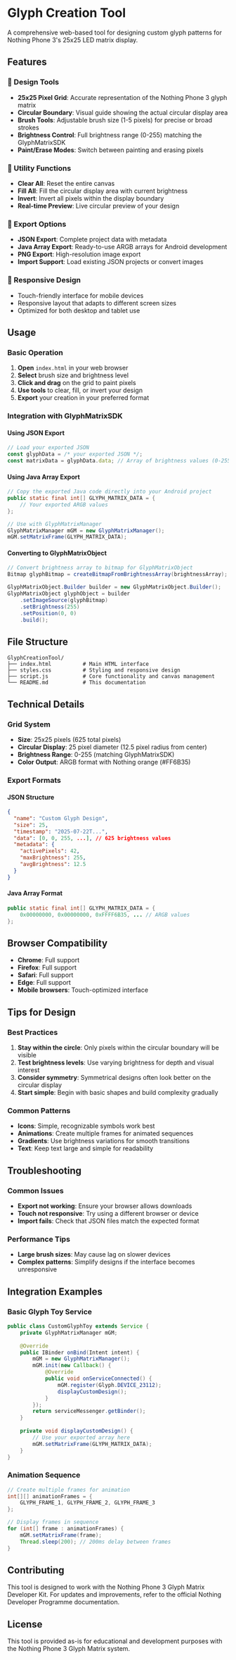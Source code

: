# Glyph Creation Tool

A comprehensive web-based tool for designing custom glyph patterns for Nothing Phone 3's 25x25 LED matrix display.

## Features

### 🎨 Design Tools
- **25x25 Pixel Grid**: Accurate representation of the Nothing Phone 3 glyph matrix
- **Circular Boundary**: Visual guide showing the actual circular display area
- **Brush Tools**: Adjustable brush size (1-5 pixels) for precise or broad strokes
- **Brightness Control**: Full brightness range (0-255) matching the GlyphMatrixSDK
- **Paint/Erase Modes**: Switch between painting and erasing pixels

### 🔧 Utility Functions
- **Clear All**: Reset the entire canvas
- **Fill All**: Fill the circular display area with current brightness
- **Invert**: Invert all pixels within the display boundary
- **Real-time Preview**: Live circular preview of your design

### 💾 Export Options
- **JSON Export**: Complete project data with metadata
- **Java Array Export**: Ready-to-use ARGB arrays for Android development
- **PNG Export**: High-resolution image export
- **Import Support**: Load existing JSON projects or convert images

### 📱 Responsive Design
- Touch-friendly interface for mobile devices
- Responsive layout that adapts to different screen sizes
- Optimized for both desktop and tablet use

## Usage

### Basic Operation
1. **Open** `index.html` in your web browser
2. **Select** brush size and brightness level
3. **Click and drag** on the grid to paint pixels
4. **Use tools** to clear, fill, or invert your design
5. **Export** your creation in your preferred format

### Integration with GlyphMatrixSDK

#### Using JSON Export
```javascript
// Load your exported JSON
const glyphData = /* your exported JSON */;
const matrixData = glyphData.data; // Array of brightness values (0-255)
```

#### Using Java Array Export
```java
// Copy the exported Java code directly into your Android project
public static final int[] GLYPH_MATRIX_DATA = {
    // Your exported ARGB values
};

// Use with GlyphMatrixManager
GlyphMatrixManager mGM = new GlyphMatrixManager();
mGM.setMatrixFrame(GLYPH_MATRIX_DATA);
```

#### Converting to GlyphMatrixObject
```java
// Convert brightness array to bitmap for GlyphMatrixObject
Bitmap glyphBitmap = createBitmapFromBrightnessArray(brightnessArray);

GlyphMatrixObject.Builder builder = new GlyphMatrixObject.Builder();
GlyphMatrixObject glyphObject = builder
    .setImageSource(glyphBitmap)
    .setBrightness(255)
    .setPosition(0, 0)
    .build();
```

## File Structure
```
GlyphCreationTool/
├── index.html          # Main HTML interface
├── styles.css          # Styling and responsive design
├── script.js           # Core functionality and canvas management
└── README.md           # This documentation
```

## Technical Details

### Grid System
- **Size**: 25x25 pixels (625 total pixels)
- **Circular Display**: 25 pixel diameter (12.5 pixel radius from center)
- **Brightness Range**: 0-255 (matching GlyphMatrixSDK)
- **Color Output**: ARGB format with Nothing orange (#FF6B35)

### Export Formats

#### JSON Structure
```json
{
  "name": "Custom Glyph Design",
  "size": 25,
  "timestamp": "2025-07-22T...",
  "data": [0, 0, 255, ...], // 625 brightness values
  "metadata": {
    "activePixels": 42,
    "maxBrightness": 255,
    "avgBrightness": 12.5
  }
}
```

#### Java Array Format
```java
public static final int[] GLYPH_MATRIX_DATA = {
    0x00000000, 0x00000000, 0xFFFF6B35, ... // ARGB values
};
```

## Browser Compatibility
- **Chrome**: Full support
- **Firefox**: Full support
- **Safari**: Full support
- **Edge**: Full support
- **Mobile browsers**: Touch-optimized interface

## Tips for Design

### Best Practices
1. **Stay within the circle**: Only pixels within the circular boundary will be visible
2. **Test brightness levels**: Use varying brightness for depth and visual interest
3. **Consider symmetry**: Symmetrical designs often look better on the circular display
4. **Start simple**: Begin with basic shapes and build complexity gradually

### Common Patterns
- **Icons**: Simple, recognizable symbols work best
- **Animations**: Create multiple frames for animated sequences
- **Gradients**: Use brightness variations for smooth transitions
- **Text**: Keep text large and simple for readability

## Troubleshooting

### Common Issues
- **Export not working**: Ensure your browser allows downloads
- **Touch not responsive**: Try using a different browser or device
- **Import fails**: Check that JSON files match the expected format

### Performance Tips
- **Large brush sizes**: May cause lag on slower devices
- **Complex patterns**: Simplify designs if the interface becomes unresponsive

## Integration Examples

### Basic Glyph Toy Service
```java
public class CustomGlyphToy extends Service {
    private GlyphMatrixManager mGM;
    
    @Override
    public IBinder onBind(Intent intent) {
        mGM = new GlyphMatrixManager();
        mGM.init(new Callback() {
            @Override
            public void onServiceConnected() {
                mGM.register(Glyph.DEVICE_23112);
                displayCustomDesign();
            }
        });
        return serviceMessenger.getBinder();
    }
    
    private void displayCustomDesign() {
        // Use your exported array here
        mGM.setMatrixFrame(GLYPH_MATRIX_DATA);
    }
}
```

### Animation Sequence
```java
// Create multiple frames for animation
int[][] animationFrames = {
    GLYPH_FRAME_1, GLYPH_FRAME_2, GLYPH_FRAME_3
};

// Display frames in sequence
for (int[] frame : animationFrames) {
    mGM.setMatrixFrame(frame);
    Thread.sleep(200); // 200ms delay between frames
}
```

## Contributing
This tool is designed to work with the Nothing Phone 3 Glyph Matrix Developer Kit. For updates and improvements, refer to the official Nothing Developer Programme documentation.

## License
This tool is provided as-is for educational and development purposes with the Nothing Phone 3 Glyph Matrix system.
